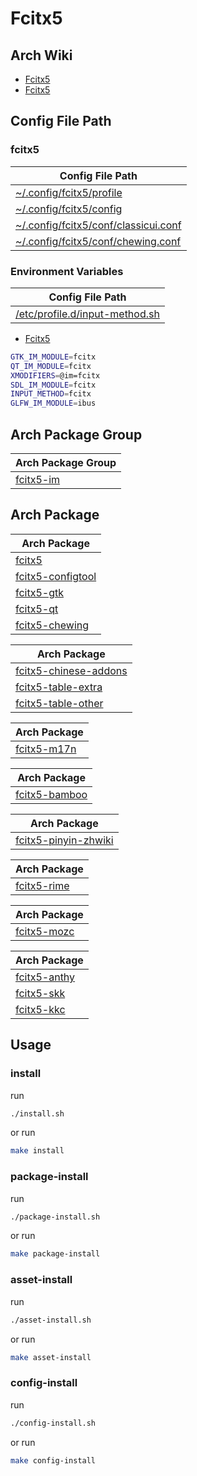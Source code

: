 
# Fcitx5


## Arch Wiki

* [Fcitx5](https://wiki.archlinux.org/title/Fcitx5)
* [Fcitx5](https://wiki.archlinuxcn.org/zh-tw/Fcitx5)




## Config File Path


### fcitx5

| Config File Path |
| --- |
| [~/.config/fcitx5/profile](./asset/overlay/etc/skel/.config/fcitx5/profile) |
| [~/.config/fcitx5/config](./asset/overlay/etc/skel/.config/fcitx5/config) |
| [~/.config/fcitx5/conf/classicui.conf](./asset/overlay/etc/skel/.config/fcitx5/conf/classicui.conf) |
| [~/.config/fcitx5/conf/chewing.conf](./asset/overlay/etc/skel/.config/fcitx5/conf/chewing.conf) |


### Environment Variables

| Config File Path |
| --- |
| [/etc/profile.d/input-method.sh](./asset/overlay/etc/profile.d/input-method.sh) |


* [Fcitx5](https://wiki.archlinuxcn.org/zh-tw/Fcitx5)

``` sh
GTK_IM_MODULE=fcitx
QT_IM_MODULE=fcitx
XMODIFIERS=@im=fcitx
SDL_IM_MODULE=fcitx
INPUT_METHOD=fcitx
GLFW_IM_MODULE=ibus
```




## Arch Package Group

| Arch Package Group |
| --- |
| [fcitx5-im](https://archlinux.org/groups/x86_64/fcitx5-im/) |


## Arch Package

| Arch Package |
| --- |
| [fcitx5](https://archlinux.org/packages/extra/x86_64/fcitx5/) |
| [fcitx5-configtool](https://archlinux.org/packages/extra/x86_64/fcitx5-configtool/) |
| [fcitx5-gtk](https://archlinux.org/packages/extra/x86_64/fcitx5-gtk/) |
| [fcitx5-qt](https://archlinux.org/packages/extra/x86_64/fcitx5-qt/) |
| [fcitx5-chewing](https://archlinux.org/packages/extra/x86_64/fcitx5-chewing/) |


| Arch Package |
| --- |
| [fcitx5-chinese-addons](https://archlinux.org/packages/extra/x86_64/fcitx5-chinese-addons/) |
| [fcitx5-table-extra](https://archlinux.org/packages/extra/any/fcitx5-table-extra/) |
| [fcitx5-table-other](https://archlinux.org/packages/extra/any/fcitx5-table-other/) |


| Arch Package |
| --- |
| [fcitx5-m17n](https://archlinux.org/packages/extra/x86_64/fcitx5-m17n/) |


| Arch Package |
| --- |
| [fcitx5-bamboo](https://archlinux.org/packages/extra/x86_64/fcitx5-bamboo/) |


| Arch Package |
| --- |
| [fcitx5-pinyin-zhwiki](https://archlinux.org/packages/extra/any/fcitx5-pinyin-zhwiki/) |


| Arch Package |
| --- |
| [fcitx5-rime](https://archlinux.org/packages/extra/x86_64/fcitx5-rime/) |


| Arch Package |
| --- |
| [fcitx5-mozc](https://archlinux.org/packages/extra/x86_64/fcitx5-mozc/) |


| Arch Package |
| --- |
| [fcitx5-anthy](https://archlinux.org/packages/extra/x86_64/fcitx5-anthy/) |
| [fcitx5-skk](https://archlinux.org/packages/extra/x86_64/fcitx5-skk/) |
| [fcitx5-kkc](https://archlinux.org/packages/extra/x86_64/fcitx5-kkc/) |




## Usage


### install

run

``` sh
./install.sh
```

or run

``` sh
make install
```


### package-install

run

``` sh
./package-install.sh
```

or run

``` sh
make package-install
```


### asset-install

run

``` sh
./asset-install.sh
```

or run

``` sh
make asset-install
```


### config-install

run

``` sh
./config-install.sh
```

or run

``` sh
make config-install
```

